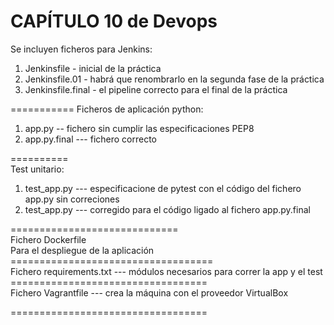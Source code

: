 # CAPÍTULO 10 de Devops<br>
Se incluyen ficheros para Jenkins:<br>
<ol>
<li>Jenkinsfile - inicial de la práctica</li>
<li>Jenkinsfile.01 - habrá que renombrarlo en la segunda fase de la práctica</li>
<li>Jenkinsfile.final - el pipeline correcto para el final de la práctica</li>
</ol>
===========
Ficheros de aplicación python:
<ol><li>app.py -- fichero sin cumplir las especificaciones PEP8</li>
<li>app.py.final --- fichero correcto</li></ol>
==========<br>
Test unitario:<br>
<ol><li>test_app.py --- especificacione de pytest con el código del fichero app.py sin correciones</li>
<li>test_app.py --- corregido para el código ligado al fichero app.py.final</li></ol>
=============================<br>
Fichero Dockerfile<br>
Para el despliegue de la aplicación<br>
===================================<br>
Fichero requirements.txt --- módulos necesarios para correr la app y el test<br>
==================================<br>
Fichero Vagrantfile --- crea la máquina con el proveedor VirtualBox<br>

==================================<br>
